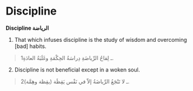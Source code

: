 Discipline
==========

**Discipline الرياضة**

1. That which infuses discipline is the study of wisdom and overcoming
[bad] habits.

> 1ـ لِقاحُ الرِّياضَةِ دِراسَةُ الحِكْمَةِ وغَلَبَةُ العادَةِ.

2. Discipline is not beneficial except in a woken soul.

> 2ـ لا تَنْجَعُ الرِّياضَةُ إلاّ في نَفْس يَقِظَة (يقِظة وهِمَّة).


